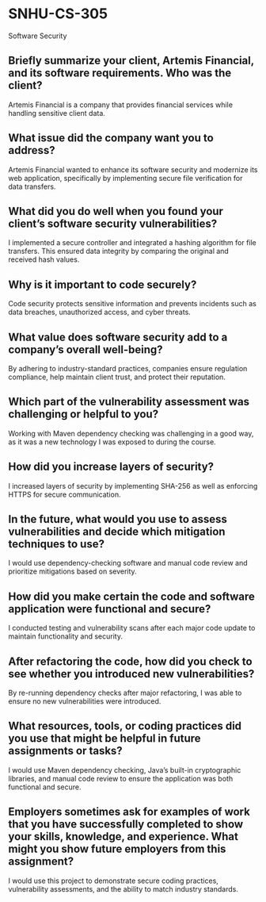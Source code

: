 # SNHU-CS-305
Software Security
## Briefly summarize your client, Artemis Financial, and its software requirements. Who was the client?
Artemis Financial is a company that provides financial services while handling sensitive client data.
## What issue did the company want you to address?
Artemis Financial wanted to enhance its software security and modernize its web application, specifically by implementing secure file verification for data transfers.
## What did you do well when you found your client’s software security vulnerabilities? 
I implemented a secure controller and integrated a hashing algorithm for file transfers. This ensured data integrity by comparing the original and received hash values.
## Why is it important to code securely? 
Code security protects sensitive information and prevents incidents such as data breaches, unauthorized access, and cyber threats. 
## What value does software security add to a company’s overall well-being?
By adhering to industry-standard practices, companies ensure regulation compliance, help maintain client trust, and protect their reputation.
## Which part of the vulnerability assessment was challenging or helpful to you?
Working with Maven dependency checking was challenging in a good way, as it was a new technology I was exposed to during the course.
## How did you increase layers of security? 
I increased layers of security by implementing SHA-256 as well as enforcing HTTPS for secure communication.
## In the future, what would you use to assess vulnerabilities and decide which mitigation techniques to use?
I would use dependency-checking software and manual code review and prioritize mitigations based on severity.
## How did you make certain the code and software application were functional and secure? 
I conducted testing and vulnerability scans after each major code update to maintain functionality and security.
## After refactoring the code, how did you check to see whether you introduced new vulnerabilities?
By re-running dependency checks after major refactoring, I was able to ensure no new vulnerabilities were introduced.
## What resources, tools, or coding practices did you use that might be helpful in future assignments or tasks?
I would use Maven dependency checking, Java’s built-in cryptographic libraries, and manual code review to ensure the application was both functional and secure.
## Employers sometimes ask for examples of work that you have successfully completed to show your skills, knowledge, and experience. What might you show future employers from this assignment?
I would use this project to demonstrate secure coding practices, vulnerability assessments, and the ability to match industry standards.
